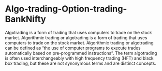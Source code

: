 # Algo-trading-Option-trading-BankNifty
Algotrading is a form of trading that uses computers to trade on the stock market.  Algorithmic trading or algotrading is a form of trading that uses computers to trade on the stock market. Algorithmic trading or algotrading can be defined as “the use of computer programs to execute trades automatically based on pre-programmed instructions”.  The term algotrading is often used interchangeably with high frequency trading (HFT) and black box trading, but these are not synonymous terms and are distinct concepts.

